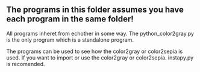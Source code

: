 
## The programs in this folder assumes you have each program in the same folder!

All programs inheret from echother in some way. The python_color2gray.py is the only program which is a standalone program.

The programs can be used to see how the color2gray or color2sepia is used.
If you want to import or use the color2gray or color2sepia. instapy.py is recomended.


